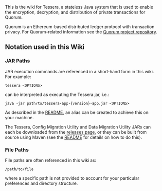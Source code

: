 This is the wiki for Tessera, a stateless Java system that is used to enable the encryption, decryption, and distribution of private transactions for Quorum.  

Quorum is an Ethereum-based distributed ledger protocol with transaction privacy. For Quorum-related information see the [Quorum project repository](https://github.com/jpmorganchase/quorum).

## Notation used in this Wiki
### JAR Paths
JAR execution commands are referenced in a short-hand form in this wiki.  For example:
```
tessera <OPTIONS>
```
can be interpreted as executing the Tessera jar, i.e.:
```
java -jar path/to/tessera-app-{version}-app.jar <OPTIONS>
```

As described in the [README](https://github.com/jpmorganchase/tessera), an alias can be created to achieve this on your machine.

The Tessera, Config Migration Utility and Data Migration Utility JARs can each be downloaded from the [releases page](https://github.com/jpmorganchase/tessera/releases), or they can be built from source using Maven (see the [README](https://github.com/jpmorganchase/tessera) for details on how to do this).

### File Paths
File paths are often referenced in this wiki as:
```
/path/to/file
```
where a specific path is not provided to account for your particular preferences and directory structure.